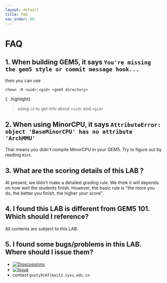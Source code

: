 ```yaml
---
layout: default
title: FAQ
nav_order: 99
---
```


# FAQ

## 1. When building GEM5, it says `You're missing the gem5 style or commit message hook...`

then you can use

```
chown -R <uid>:<gid> <gem5 directory>
```

{: .highlight}
> using `id` to get info about `<uid>` and `<gid>`

## 2. When using MinorCPU, it says `AttributeError: object 'BaseMinorCPU' has no attribute 'ArchMMU'`

That means you didn't compile MinorCPU in your GEM5. Try to figure out by reading `Hint`.

## 3. What are the scoring details of this LAB ?

At present, we didn't make a detailed grading rule. We think it will depends on how well the students finish. However, the basic rule is "the more you do, the better you finish, the higher your score".

## 4. I found this LAB is different from GEM5 101. Which should I reference?

All contents are subject to this LAB.

## 5. I found some bugs/problems in this LAB. Where should I issue them?

- [![Disscussions](https://img.shields.io/github/discussions/gty111/SYSU-ARCH)](https://github.com/gty111/SYSU-ARCH/discussions)
- [![Issue](https://img.shields.io/github/issues/gty111/SYSU-ARCH)](https://github.com/gty111/SYSU-ARCH/discussions)
- contact `guoty9[AT]mail2.sysu.edu.cn`
